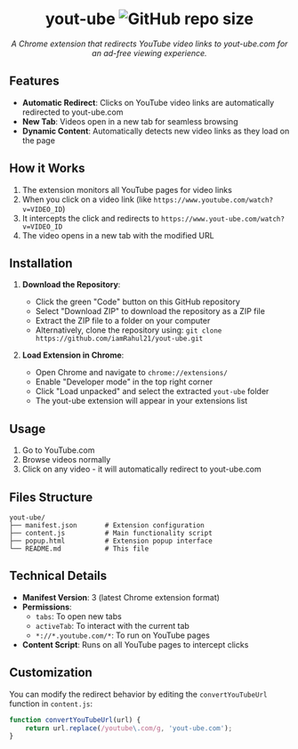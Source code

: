 <div align="center">

# yout-ube ![GitHub repo size](https://img.shields.io/github/repo-size/iamRahul21/yout-ube?label=size)

<em>A Chrome extension that redirects YouTube video links to yout-ube.com for an ad-free viewing experience.</em>

</div>

## Features

- **Automatic Redirect**: Clicks on YouTube video links are automatically redirected to yout-ube.com
- **New Tab**: Videos open in a new tab for seamless browsing
- **Dynamic Content**: Automatically detects new video links as they load on the page

## How it Works

1. The extension monitors all YouTube pages for video links
2. When you click on a video link (like `https://www.youtube.com/watch?v=VIDEO_ID`)
3. It intercepts the click and redirects to `https://www.yout-ube.com/watch?v=VIDEO_ID`
4. The video opens in a new tab with the modified URL

## Installation

1. **Download the Repository**:
   - Click the green "Code" button on this GitHub repository
   - Select "Download ZIP" to download the repository as a ZIP file
   - Extract the ZIP file to a folder on your computer
   - Alternatively, clone the repository using: `git clone https://github.com/iamRahul21/yout-ube.git`

2. **Load Extension in Chrome**:
   - Open Chrome and navigate to `chrome://extensions/`
   - Enable "Developer mode" in the top right corner
   - Click "Load unpacked" and select the extracted `yout-ube` folder
   - The yout-ube extension will appear in your extensions list

## Usage

1. Go to YouTube.com
2. Browse videos normally
3. Click on any video - it will automatically redirect to yout-ube.com

## Files Structure

```
yout-ube/
├── manifest.json       # Extension configuration
├── content.js          # Main functionality script
├── popup.html          # Extension popup interface
└── README.md           # This file
```

## Technical Details

- **Manifest Version**: 3 (latest Chrome extension format)
- **Permissions**: 
  - `tabs`: To open new tabs
  - `activeTab`: To interact with the current tab
  - `*://*.youtube.com/*`: To run on YouTube pages
- **Content Script**: Runs on all YouTube pages to intercept clicks

## Customization

You can modify the redirect behavior by editing the `convertYouTubeUrl` function in `content.js`:

```javascript
function convertYouTubeUrl(url) {
    return url.replace(/youtube\.com/g, 'yout-ube.com');
}
```